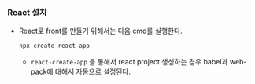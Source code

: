### React 설치

* React로 front를 만들기 위해서는 다음 cmd를 실행한다.

  ```bash
  npx create-react-app
  ```

  * ``react-create-app`` 을 통해서 react project 생성하는 경우 babel과 web-pack에 대해서 자동으로 설정된다.

  